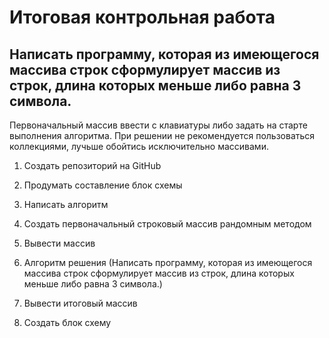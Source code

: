 ﻿<h1/> Итоговая контрольная работа

## Написать программу, которая из имеющегося массива строк сформулирует массив из строк, длина которых меньше либо равна 3 символа.
Первоначальный массив ввести с клавиатуры либо задать на старте выполнения алгоритма.
При решении не рекомендуется пользоваться коллекциями, лучьше обойтись исключительно массивами.

1. Создать репозиторий на GitHub
2. Продумать составление блок схемы
3. Написать алгоритм


1. Создать первоначальный строковый массив рандомным методом
2. Вывести массив
3. Алгоритм решения (Написать программу, которая из имеющегося массива строк сформулирует массив из строк,
длина которых меньше либо равна 3 символа.)
4. Вывести итоговый массив
5. Создать блок схему
 
